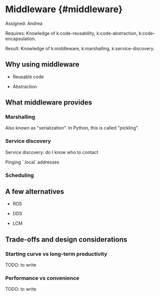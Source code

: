 # Middleware {#middleware}

Assigned: Andrea

<knowledge-graph>

Requires: Knowledge of k:code-reusability, k:code-abstraction, k:code-encapsulation.

Result: Knowledge of k:middleware, k:marshalling, k:service-discovery.

</knowledge-graph>


## Why using middleware

* Reusable code

* Abstraction

## What middleware provides

### Marshalling

Also known as "serialization". In Python, this is called "pickling".

### Service discovery

Service discovery: do I know who to contact

<example>
Pinging `.local` addresses

</example>

### Scheduling



## A few alternatives

- ROS

- DDS

- LCM


## Trade-offs and design considerations

### Starting curve vs long-term productivity

TODO: to write

### Performance vs convenience

TODO: to write
